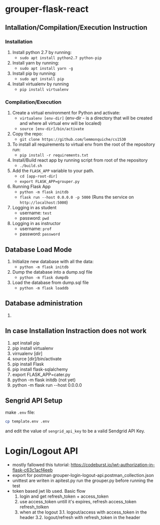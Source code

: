 # grouper-flask-react 

## Intallation/Compilation/Execution Instruction 
### Installation
1. Install python 2.7 by running:
   - `sudo apt install python2.7 python-pip`
2. Install yarn by running: 
   - `sudo apt install yarn -g` 
3. Install pip by running:
   - `sudo apt install pip` 
4. Install virtualenv by running 
   - `pip install virtualenv`

### Compilation/Execution 

1. Create a virtual environment for Python and activate:
   - `virtualenv [env-dir]` (env-dir - is a directory that will be created and where all virtual env will be localed)
   - `source [env-dir]/bin/activate` 
2. Copy the repo: 
   - `git clone https://github.com/lemmonquiche/cs1530`
3. To install all requirements to virtual env from the root of the repository run: 
   - `pip install -r requirements.txt`
4. Install/Build react app by running script from root of the repository
   - `./build.sh`
5. Add the `FLASK_APP` variable to your path. 
   - `cd [app-root-dir]`
   - `export FLASK_APP=grouper.py`
6. Running Flask App
   - `python -m flask initdb`
   - `flask run --host 0.0.0.0 -p 5000` (Runs the service on `http://localhost:5000`)
7. Logging in as student
   - username: `test` 
   - password: `pwd` 
9. Logging in as instructor
   - username: `prof`
   - password: `password`

## Database Load Mode
1. Initialize new database with all the data: 
   - `python -m flask initdb` 
2. Dump the database into a dump.sql file 
   - `python -m flask dumpdb` 
3. Load the database from dump.sql file 
   - `python -m flask loaddb`

## Database administration
1.    

## In case Installation Instraction does not work
1.  apt install pip
2.  pip install virtualenv
3.  virrualenv [dir]
4.  source [dir]/bin/activate
5.  pip install Flask
6.  pip install flask-sqlalchemy
7.  export FLASK_APP=cater.py
8.  python -m flask initdb (not yet)
9.  python -m flask run --host 0.0.0.0

## Sengrid API Setup

make `.env` file:

```bash
cp template.env .env
```

and edit the value of `sengrid_api_key` to be a valid Sendgrid API Key.


# Login/Logout API
* mostly fallowed this tutorial: https://codeburst.io/jwt-authorization-in-flask-c63c1acf4eeb
* export for postman grouper-login-logout-api.postman_collection.json
* unittest are writen in apitest.py run the grouper.py before running the test
* token based jwt lib used. Basic flow
	1. login and get refresh_token + access_token  
	2. use access_token untill it's expires, refresh access_token refresh_tolken 
	3. when at the logout 
		3.1. logout/access with access_token in the header
		3.2. logout/refresh with refresh_token in the header  
